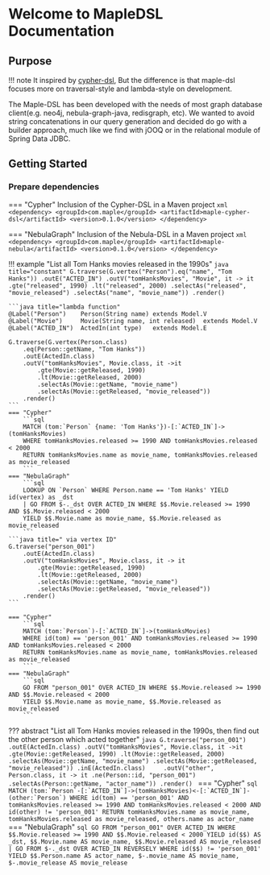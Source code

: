 # Welcome to MapleDSL Documentation

## Purpose
!!! note 
    It inspired by [cypher-dsl](https://github.com/neo4j-contrib/cypher-dsl),
    But the difference is that maple-dsl focuses more on traversal-style and lambda-style on development.

The Maple-DSL has been developed with the needs of most graph database client(e.g. neo4j, nebula-graph-java, redisgraph, etc).
We wanted to avoid string concatenations in our query generation and decided do go with a builder approach, much like we find with jOOQ or in the relational module of Spring Data JDBC.

## Getting Started

### Prepare dependencies
=== "Cypher"
    Inclusion of the Cypher-DSL in a Maven project
    ```xml
    <dependency>
        <groupId>com.maple</groupId>
        <artifactId>maple-cypher-dsl</artifactId>
        <version>0.1.0</version>
    </dependency>
    ```

=== "NebulaGraph"
    Inclusion of the Nebula-DSL in a Maven project
    ```xml
    <dependency>
        <groupId>com.maple</groupId>
        <artifactId>maple-nebula</artifactId>
        <version>0.1.0</version>
    </dependency>
    ```

!!! example "List all Tom Hanks movies released in the 1990s"
    ```java title="constant"
    G.traverse(G.vertex("Person").eq("name", "Tom Hanks"))
        .outE("ACTED_IN")
        .outV("tomHanksMovies", "Movie", it -> it
            .gte("released", 1990)
            .lt("released", 2000)
            .selectAs("released", "movie_released")
            .selectAs("name", "movie_name"))
        .render()   
    ```

    ```java title="lambda function"
    @Label("Person")    Person(String name) extends Model.V
    @Label("Movie")     Movie(String name, int released)  extends Model.V
    @Label("ACTED_IN")  ActedIn(int type)   extends Model.E

    G.traverse(G.vertex(Person.class)
        .eq(Person::getName, "Tom Hanks"))
        .outE(ActedIn.class)
        .outV("tomHanksMovies", Movie.class, it ->it
            .gte(Movie::getReleased, 1990)
            .lt(Movie::getReleased, 2000)
            .selectAs(Movie::getName, "movie_name")
            .selectAs(Movie::getReleased, "movie_released"))
        .render()
    ```
    === "Cypher"
        ```sql
        MATCH (tom:`Person` {name: 'Tom Hanks'})-[:`ACTED_IN`]->(tomHanksMovies)
        WHERE tomHanksMovies.released >= 1990 AND tomHanksMovies.released < 2000
        RETURN tomHanksMovies.name as movie_name, tomHanksMovies.released as movie_released
        ```
    === "NebulaGraph"
        ```sql
        LOOKUP ON `Person` WHERE Person.name == 'Tom Hanks' YIELD id(vertex) as _dst
        | GO FROM $-._dst OVER ACTED_IN WHERE $$.Movie.released >= 1990 AND $$.Movie.released < 2000
        YIELD $$.Movie.name as movie_name, $$.Movie.released as movie_released
        ```
    ```java title=" via vertex ID"
    G.traverse("person_001")
        .outE(ActedIn.class)
        .outV("tomHanksMovies", Movie.class, it -> it
            .gte(Movie::getReleased, 1990)
            .lt(Movie::getReleased, 2000)
            .selectAs(Movie::getName, "movie_name")
            .selectAs(Movie::getReleased, "movie_released"))
        .render()
    ```
    
    === "Cypher"
        ```sql
        MATCH (tom:`Person`)-[:`ACTED_IN`]->(tomHanksMovies)
        WHERE id(tom) == 'person_001' AND tomHanksMovies.released >= 1990 AND tomHanksMovies.released < 2000
        RETURN tomHanksMovies.name as movie_name, tomHanksMovies.released as movie_released
        ```
    === "NebulaGraph"
        ```sql
        GO FROM "person_001" OVER ACTED_IN WHERE $$.Movie.released >= 1990 AND $$.Movie.released < 2000
        YIELD $$.Movie.name as movie_name, $$.Movie.released as movie_released
        ```

??? abstract "List all Tom Hanks movies released in the 1990s, then find out the other person which acted together"
    ```java
    G.traverse("person_001")
        .outE(ActedIn.class)
        .outV("tomHanksMovies", Movie.class, it ->it
            .gte(Movie::getReleased, 1990)
            .lt(Movie::getReleased, 2000)
            .selectAs(Movie::getName, "movie_name")
            .selectAs(Movie::getReleased, "movie_released"))
        .inE(ActedIn.class)    
        .outV("other", Person.class, it -> it
            .ne(Person::id, "person_001")
            .selectAs(Person::getName, "actor_name"))
        .render()
    ```
    === "Cypher"
        ```sql
        MATCH (tom:`Person`-[:`ACTED_IN`]->(tomHanksMovies)<-[:`ACTED_IN`]-(other:`Person`)
        WHERE id(tom) == 'person_001' AND tomHanksMovies.released >= 1990 AND tomHanksMovies.released < 2000 AND id(other) != 'person_001'
        RETURN tomHanksMovies.name as movie_name, tomHanksMovies.released as movie_released, others.name as actor_name
        ```
    === "NebulaGraph"
        ```sql
        GO FROM "person_001" OVER ACTED_IN WHERE $$.Movie.released >= 1990 AND $$.Movie.released < 2000
        YIELD id($$) AS _dst, $$.Movie.name AS movie_name, $$.Movie.released AS movie_released
        | GO FROM $-._dst OVER ACTED_IN REVERSELY WHERE id($$) != 'person_001' 
        YIELD $$.Person.name AS actor_name, $-.movie_name AS movie_name, $-.movie_release AS movie_release
        ```
